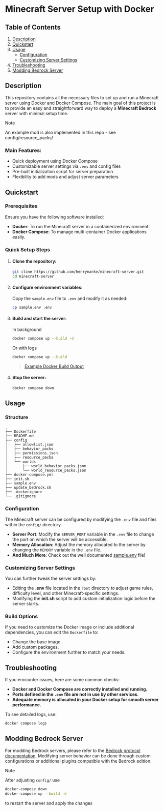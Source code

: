 # Minecraft Server Setup with Docker

## Table of Contents

1. [Description](#description)
2. [Quickstart](#quickstart)
3. [Usage](#usage)
   - [Configuration](#configuration)
   - [Customizing Server Settings](#customizing-server-settings)
4. [Troubleshooting](#troubleshooting)
5. [Modding Bedrock Server](#modding-bedrock-server)

## Description

This repository contains all the necessary files to set up and run a Minecraft server using Docker and Docker Compose. The main goal of this project is to provide an easy and straightforward way to deploy a **Minecraft Bedrock** server with minimal setup time.

> [!NOTE]  
> An example mod is also implemented in this repo - see config/resource_packs/

### Main Features:
- Quick deployment using Docker Compose
- Customizable server settings via `.env` and config files
- Pre-built initialization script for server preparation
- Flexibility to add mods and adjust server parameters

## Quickstart

### Prerequisites

Ensure you have the following software installed:
- **Docker**: To run the Minecraft server in a containerized environment.
- **Docker Compose**: To manage multi-container Docker applications easily.

### Quick Setup Steps

1. #### Clone the repository:

   ```bash
   git clone https://github.com/henrymanke/minecraft-server.git
   cd minecraft-server
   ```

2. #### Configure environment variables:

   Copy the `sample.env` file to `.env` and modify it as needed:

   ```bash
   cp sample.env .env
   ```

3. #### Build and start the server:

   In background

   ```bash
   docker compose up --build -d
   ```
   
   Or with logs
   ```bash
   docker compose up --build
   ```

   > [Example Docker Build Output](docker_build_output.md)

4. #### Stop the server:

   ```bash
   docker compose down
   ```

## Usage

### Structure
    .
    ├── Dockerfile
    ├── README.md
    ├── config
    │   ├── allowlist.json
    │   ├── behavior_packs
    │   ├── permissions.json
    │   ├── resource_packs
    │   └── worlds
    │       ├── world_behavior_packs.json
    │       └── world_resource_packs.json
    ├── docker-compose.yml
    ├── init.sh
    ├── sample.env
    ├── update_bedrock.sh
    ├── .dockerignore
    └── .gitignore

### Configuration

The Minecraft server can be configured by modifying the `.env` file and files within the `config/` directory.

- **Server Port**: Modify the `SERVER_PORT` variable in the `.env` file to change the port on which the server will be accessible.
- **Memory Allocation**: Adjust the memory allocated to the server by changing the `MEMORY` variable in the `.env` file.
- **And Much More**: Check out the well documented [sample.env](sample.env) file!

### Customizing Server Settings

You can further tweak the server settings by:
- Editing the **.env** file located in the `root` directory to adjust game rules, difficulty level, and other Minecraft-specific settings.
- Modifying the **init.sh** script to add custom initialization logic before the server starts.

### Build Options

If you need to customize the Docker image or include additional dependencies, you can edit the `Dockerfile` to:
- Change the base image.
- Add custom packages.
- Configure the environment further to match your needs.

## Troubleshooting

If you encounter issues, here are some common checks:
- **Docker and Docker Compose are correctly installed and running.**
- **Ports defined in the `.env` file are not in use by other services.**
- **Adequate memory is allocated in your Docker setup for smooth server performance.**


To see detailed logs, use:

```bash
docker compose logs
```

## Modding Bedrock Server

For modding Bedrock servers, please refer to the [Bedrock protocol documentation](https://github.com/Mojang/bedrock-protocol-docs). Modifying server behavior can be done through custom configurations or additional plugins compatible with the Bedrock edition.

> [!NOTE]  
> After adjusting `config/` use 
>  ```bash
>  docker-compose down
>  docker-compose up --build -d
>  ```
> to restart the server and apply the changes